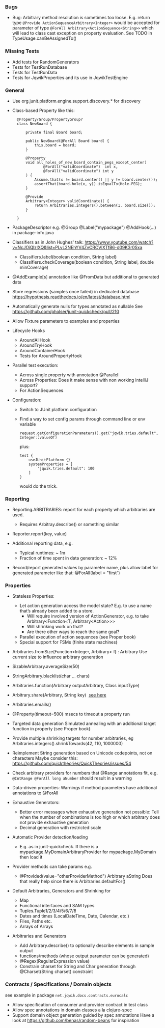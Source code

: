 ### Bugs

- Bug: Arbitrary method resolution is sometimes too loose.
  E.g. return type `@Provide ActionSequenceArbitrary<Integer>` would be accepted
  for parameter of type `@ForAll Arbitrary<ActionSequence<String>>` which will lead
  to class cast exception on property evaluation. See TODO in TypeUsage.canBeAssignedTo()
  
### Missing Tests

- Add tests for RandomGenerators
- Tests for TestRunDatabase
- Tests for TestRunData
- Tests for JqwikProperties and its use in JqwikTestEngine

### General

- Use org.junit.platform.engine.support.discovery.* for discovery

- Class-based Property like this:
  
  ```
	@Property/Group/PropertyGroup?
	class NewBoard {

		private final Board board;

		public NewBoard(@ForAll Board board) {
			this.board = board;
		}

		@Property
		void all_holes_of_new_board_contain_pegs_except_center(
				@ForAll("validCoordinate")  int x,
				@ForAll("validCoordinate") int y
		) {
			Assume.that(x != board.center() || y != board.center());
			assertThat(board.hole(x, y)).isEqualTo(Hole.PEG);
		}

		@Provide
		Arbitrary<Integer> validCoordinate() {
			return Arbitraries.integers().between(1, board.size());
		}

	}
  ```


- PackageDescriptor e.g.
  @Group
  @Label("mypackage")
  @AddHook(...)
  in package-info.java

- Classifiers as in John Hughes' talk: 
  https://www.youtube.com/watch?v=NcJOiQlzlXQ&list=PLvL2NEhYV4ZvCRCVlXTfB6-d09K3r0Sxa

  - Classifiers.label(boolean condition, String label)
  - Classifiers.checkCoverage(boolean condition, String label, double minCoverage)

- @AddExample[s] annotation like @FromData but additional to generated data

- Store regressions (samples once failed) in dedicated database
  https://hypothesis.readthedocs.io/en/latest/database.html

- Automatically generate nulls for types annotated as nullable
  See https://github.com/pholser/junit-quickcheck/pull/210

- Allow Fixture parameters to examples and properties

- Lifecycle Hooks
  - AroundAllHook
  - AroundTryHook
  - AroundContainerHook
  - Tests for AroundPropertyHook

- Parallel test execution:
  - Across single property with annotation @Parallel 
  - Across Properties: Does it make sense with non working IntelliJ support?
  - For ActionSequences

- Configuration:
  - Switch to JUnit platform configuration
  - Find a way to set config params through command line or env variable

    `request.getConfigurationParameters().get("jqwik.tries.default", Integer::valueOf)`

    plus:

    ```
    test {
        useJUnitPlatform {}
        systemProperties = [
            "jqwik.tries.default": 100
        ]
    }
    ```

    would do the trick.

### Reporting

- Reporting.ARBITRARIES: report for each property which arbitraries are used.
  - Requires Arbitray.describe() or something similar

- Reporter.report(key, value)

- Additional reporting data, e.g. 
  - Typical runtimes: ~ 1m 
  - Fraction of time spent in data generation: ~ 12%

- Record/report generated values by parameter name,
  plus allow label for generated parameter like that: @ForAll(label = "first“)


### Properties

- Stateless Properties:
  - Let action generation access the model state?
    E.g. to use a name that’s already been added to a store.
    - Will require involved version of ActionGenerator, e.g. to take
      Arbitrary<Function<T, Arbitrary<Action<T>>>>
    - Will shrinking work on that?
    - Are there other ways to reach the same goal?
  - Parallel execution of action sequences (see Proper book)
  - Special support for FSMs (finite state machines)

- Arbitraries.fromSize(Function<Integer, Arbitrary> f) : Arbitrary
  Use current size to influence arbitrary generation

- SizableArbitrary.averageSize(50)

- StringArbitrary.blacklist(char … chars)

- Arbitraries.function(Arbitrary outputArbitrary, Class inputType)

- Arbitrary.share(Arbitrary, String key) 
  [see here](https://hypothesis.readthedocs.io/en/latest/data.html#hypothesis.strategies.shared)

- Arbitraries.emails()

- @Property(timeout=500) msecs to timeout a property run

- Targeted data generation
  Simulated annealing with an additional target function in property
  (see Proper book)

- Provide multiple shrinking targets for number arbitraries,
  eg Arbitraries.integers().shrinkTowards(42, 110, 1000000)

- Reimplement String generation based on Unicode codepoints, not on characters
  Maybe consider this: https://github.com/quicktheories/QuickTheories/issues/54

- Check arbitrary providers for numbers that @Range annotations fit, e.g.
  `@IntRange @ForAll long aNumber` should result in a warning

- Data-driven properties: Warnings if method parameters have
  additional annotations to @ForAll

- Exhaustive Generators:
  - Better error messages when exhaustive generation not possible:
    Tell when the number of combinations is too high
    or which arbitrary does not provide exhaustive generation
  - Decimal generation with restricted scale

- Automatic Provider detection/loading
  - E.g. as in junit-quickcheck. If there is a
    mypackage.MyDomainArbitraryProvider for mypackage.MyDomain then load it

- Provider methods can take params e.g.
  - @Provided(value="otherProviderMethod") Arbitrary<String> aString
  Does that really help since there is Arbitraries.defaultFor()

- Default Arbitraries, Generators and Shrinking for
  - Map
  - Functional interfaces and SAM types
  - Tuples.Tuple1/2/3/4/5/6/7/8
  - Dates and times (LocalDateTime, Date, Calendar, etc.)
  - Files, Paths etc.
  - Arrays of Arrays

- Arbitraries and Generators
  - Add Arbitrary.describe() to optionally describe elements in sample output
  - functions/methods (whose output parameter can be generated)
  - @Regex(RegularExpression value)
  - Constrain charset for String and Char generation through @Charset(String charset) constraint

### Contracts / Specifications / Domain objects

see example in package `net.jqwik.docs.contracts.eurocalc`

- Allow specification of consumer and provider contract in test class
- Allow spec annotations in domain classes a la clojure-spec
- Support domain object generation guided by spec annotations
  Have a look at https://github.com/benas/random-beans for inspiration 
